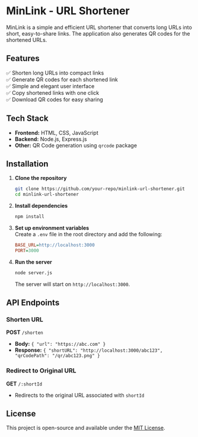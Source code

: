 # MinLink - URL Shortener  

MinLink is a simple and efficient URL shortener that converts long URLs into short, easy-to-share links. The application also generates QR codes for the shortened URLs.  

## Features  
✅ Shorten long URLs into compact links  
✅ Generate QR codes for each shortened link  
✅ Simple and elegant user interface  
✅ Copy shortened links with one click  
✅ Download QR codes for easy sharing  

## Tech Stack  
- **Frontend:** HTML, CSS, JavaScript  
- **Backend:** Node.js, Express.js    
- **Other:** QR Code generation using `qrcode` package  

## Installation  

1. **Clone the repository**  
   ```bash
   git clone https://github.com/your-repo/minlink-url-shortener.git
   cd minlink-url-shortener
   ```

2. **Install dependencies**  
   ```bash
   npm install
   ```

3. **Set up environment variables**  
   Create a `.env` file in the root directory and add the following:  
   ```ini
   BASE_URL=http://localhost:3000
   PORT=3000
   ```

4. **Run the server**  
   ```bash
   node server.js
   ```
   The server will start on `http://localhost:3000`.  

## API Endpoints  

### Shorten URL  
**POST** `/shorten`  
- **Body:** `{ "url": "https://abc.com" }`  
- **Response:** `{ "shortURL": "http://localhost:3000/abc123", "qrCodePath": "/qr/abc123.png" }`  

### Redirect to Original URL  
**GET** `/:shortId`  
- Redirects to the original URL associated with `shortId`  

## License  
This project is open-source and available under the [MIT License](LICENSE).  
